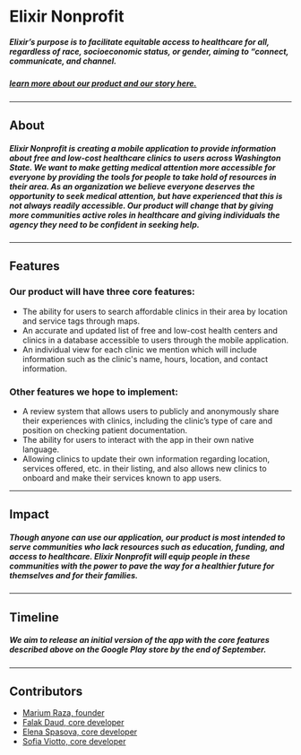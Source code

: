 # Elixir Nonprofit
##### *Elixir’s purpose is to facilitate equitable access to healthcare for all, regardless of race, socioeconomic status, or gender, aiming to “connect, communicate, and channel.*

##### [learn more about our product and our story here.](https://www.elixirnonprofit.org/)
---
## About
##### Elixir Nonprofit is creating a mobile application to provide information about free and low-cost healthcare clinics to users across Washington State. We want to make getting medical attention more accessible for everyone by providing the tools for people to take hold of resources in their area. As an organization we believe everyone deserves the opportunity to seek medical attention, but have experienced that this is not always readily accessible. Our product will change that by giving more communities active roles in healthcare and giving individuals the agency they need to be confident in seeking help.
---
## Features
### Our product will have three core features:
- The ability for users to search affordable clinics in their area by location and service tags through maps.
- An accurate and updated list of free and low-cost health centers and clinics in a database accessible to users through the mobile application.
- An individual view for each clinic we mention which will include information such as the clinic's name, hours, location, and contact information.
### Other features we hope to implement:
- A review system that allows users to publicly and anonymously share their experiences with clinics, including the clinic’s type of care and position on checking patient documentation.
- The ability for users to interact with the app in their own native language.
- Allowing clinics to update their own information regarding location, services offered, etc. in their listing, and also allows new clinics to onboard and make their services known to app users.
---
## Impact
##### Though anyone can use our application, our product is most intended to serve communities who lack resources such as education, funding, and access to healthcare. Elixir Nonprofit will equip people in these communities with the power to pave the way for a healthier future for themselves and for their families.
---
## Timeline
##### We aim to release an initial version of the app with the core features described above on the Google Play store by the end of September.
---
## Contributors
- [Marium Raza, founder](https://www.linkedin.com/in/marium-raza-3a9b74165/)
- [Falak Daud, core developer](https://www.linkedin.com/in/falak-daud-53607b14a/)
- [Elena Spasova, core developer](https://www.linkedin.com/in/elenaspasovaspasova/)
- [Sofia Viotto, core developer](https://www.linkedin.com/in/sofia-viotto-273225153/)


